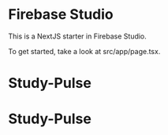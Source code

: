 # Firebase Studio

This is a NextJS starter in Firebase Studio.

To get started, take a look at src/app/page.tsx.
# Study-Pulse
# Study-Pulse
